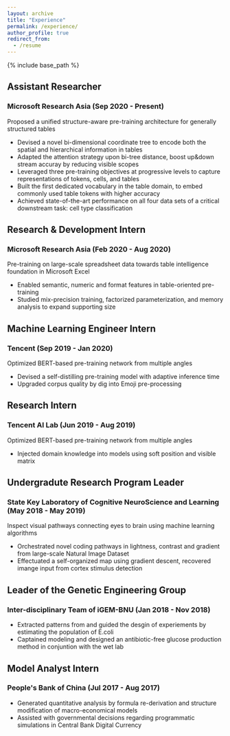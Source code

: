```yaml
---
layout: archive
title: "Experience"
permalink: /experience/
author_profile: true
redirect_from:
  - /resume
---
```


{% include base_path %}


## Assistant Researcher
### Microsoft Research Asia (Sep 2020 - Present)
Proposed a unified structure-aware pre-training architecture for generally structured tables
* Devised a novel bi-dimensional coordinate tree to encode both the spatial and hierarchical information in tables
* Adapted the attention strategy upon bi-tree distance, boost up&down stream accuray by reducing visible scopes
* Leveraged three pre-training objectives at progressive levels to capture representations of tokens, cells, and tables
* Built the first dedicated vocabulary in the table domain, to embed commonly used table tokens with higher accuracy
* Achieved state-of-the-art performance on all four data sets of a critical downstream task: cell type classification

## Research & Development Intern
### Microsoft Research Asia (Feb 2020 - Aug 2020)
Pre-training on large-scale spreadsheet data towards table intelligence foundation in Microsoft Excel
* Enabled semantic, numeric and format features in table-oriented pre-training
* Studied mix-precision training, factorized parameterization, and memory analysis to expand supporting size

## Machine Learning Engineer Intern
### Tencent (Sep 2019 - Jan 2020)
Optimized BERT-based pre-training network from multiple angles
* Devised a self-distilling pre-training model with adaptive inference time
* Upgraded corpus quality by dig into Emoji pre-processing

## Research Intern
### Tencent AI Lab (Jun 2019 - Aug 2019)
Optimized BERT-based pre-training network from multiple angles
* Injected domain knowledge into models using soft position and visible matrix

## Undergradute Research Program Leader
### State Key Laboratory of Cognitive NeuroScience and Learning (May 2018 - May 2019)
Inspect visual pathways connecting eyes to brain using machine learning algorithms
* Orchestrated novel coding pathways in lightness, contrast and gradient from large-scale Natural Image Dataset
* Effectuated a self-organized map using gradient descent, recovered imange input from cortex stimulus detection

## Leader of the Genetic Engineering Group
### Inter-disciplinary Team of iGEM-BNU (Jan 2018 - Nov 2018)
* Extracted patterns from and guided the desgin of experiements by estimating the population of E.coli
* Captained modeling and designed an antibiotic-free glucose production method in conjuntion with the wet lab

## Model Analyst Intern
### People's Bank of China (Jul 2017 - Aug 2017)
* Generated quantitative analysis by formula re-derivation and structure modification of macro-economical models
* Assisted with governmental decisions regarding programmatic simulations in Central Bank Digital Currency
